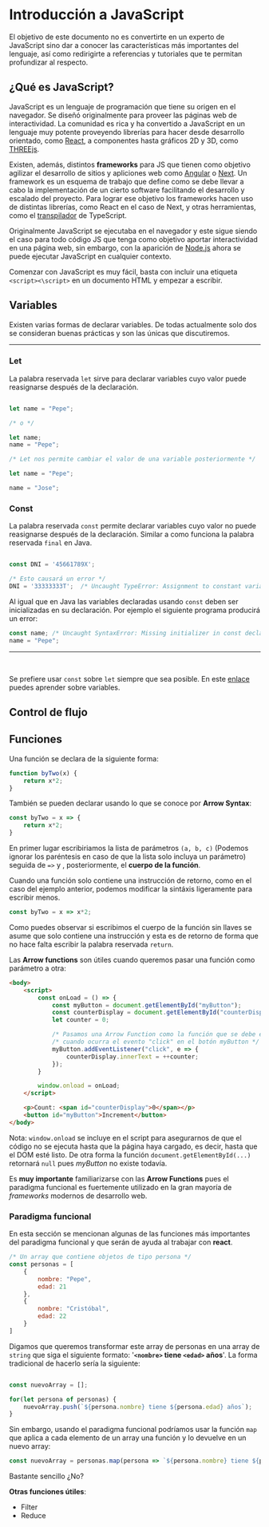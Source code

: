 

# Introducción a JavaScript 

El objetivo de este documento no es convertirte en un experto de JavaScript sino 
dar a conocer las características más importantes del lenguaje, así como redirigirte
a referencias y tutoriales que te permitan profundizar al respecto. 

## ¿Qué es JavaScript?

JavaScript es un lenguaje de programación que tiene su origen en el navegador. Se 
diseñó originalmente para proveer las páginas web de interactividad. La comunidad
es rica y ha convertido a JavaScript en un lenguaje muy potente proveyendo librerías
para hacer desde desarrollo orientado, como [React](https://es.reactjs.org/), a componentes hasta gráficos 2D y 3D, como [THREEjs](https://threejs.org/).

Existen, además, distintos **frameworks** para JS que tienen como objetivo agilizar
el desarrollo de sitios y apliciones web como [Angular](https://angular.io/) 
o [Next](https://nextjs.org/). Un framework es un esquema de trabajo que define como
se debe llevar a cabo la implementación de un cierto software facilitando el 
desarrollo y escalado del proyecto. Para lograr ese objetivo los frameworks hacen
uso de distintas librerías, como React en el caso de Next, y otras herramientas, como
el [transpilador](https://en.wikipedia.org/wiki/Source-to-source_compiler) de
TypeScript.

Originalmente JavaScript se ejecutaba en el navegador y este sigue siendo el caso
para todo código JS que tenga como objetivo aportar interactividad en una página web,
sin embargo, con la aparición de [Node.js](https://en.wikipedia.org/wiki/Node.js) 
ahora se puede ejecutar JavaScript en cualquier contexto. 

Comenzar con JavaScript es muy fácil, basta con incluir una etiqueta 
`<script><\script>` en un documento HTML y empezar a escribir.

## Variables 

Existen varias formas de declarar variables. De todas actualmente solo dos
se consideran buenas prácticas y son las únicas que discutiremos. 

----

### Let

La palabra reservada `let` sirve para declarar variables cuyo valor puede reasignarse 
después de la declaración.

```JAVASCRIPT

let name = "Pepe";

/* o */

let name;
name = "Pepe";
```

```JAVASCRIPT
/* Let nos permite cambiar el valor de una variable posteriormente */

let name = "Pepe";

name = "Jose";
```

### Const

La palabra reservada `const` permite declarar variables cuyo valor no puede 
reasignarse después de la declaración. Similar a como funciona la palabra reservada
`final` en Java.

```JAVASCRIPT

const DNI = '45661789X';

/* Esto causará un error */
DNI = '33333333T';  /* Uncaught TypeError: Assignment to constant variable. */
```

Al igual que en Java las variables declaradas usando `const` deben ser inicializadas
en su declaración. Por ejemplo el siguiente programa producirá un error:

```JAVASCRIPT
const name; /* Uncaught SyntaxError: Missing initializer in const declaration */
name = "Pepe";
```

----

<br>

Se prefiere usar `const` sobre `let` siempre que sea posible. En este 
[enlace](https://developer.mozilla.org/en-US/docs/Web/JavaScript/Guide/Grammar_and_Types#variables) puedes aprender sobre variables.



## Control de flujo 

## Funciones

Una función se declara de la siguiente forma:

```JAVASCRIPT
function byTwo(x) {
    return x*2;
}
```

También se pueden declarar usando lo que se conoce por **Arrow Syntax**:

```JAVASCRIPT
const byTwo = x => {
    return x*2;
} 
```

En primer lugar escribiriamos la lista de parámetros `(a, b, c)` (Podemos ignorar
los paréntesis en caso de que la lista solo incluya un parámetro) seguida de `=>` y
, posteriormente, el **cuerpo de la función**.

Cuando una función solo contiene una instrucción de retorno, como en el caso del
ejemplo anterior, podemos modificar la sintáxis ligeramente para escribir menos.

```JAVASCRIPT
const byTwo = x => x*2;
```

Como puedes observar si escribimos el cuerpo de la función sin llaves se asume que
solo contiene una instrucción y esta es de retorno de forma que no hace falta 
escribir la palabra reservada `return`.

Las **Arrow functions** son útiles cuando queremos pasar una función como parámetro
a otra:

```HTML
<body>
    <script>
        const onLoad = () => {
            const myButton = document.getElementById("myButton");
            const counterDisplay = document.getElementById("counterDisplay");
            let counter = 0;

            /* Pasamos una Arrow Function como la función que se debe ejecutar */
            /* cuando ocurra el evento "click" en el botón myButton */
            myButton.addEventListener("click", e => {
                counterDisplay.innerText = ++counter;
            });
        }

        window.onload = onLoad;
    </script>

    <p>Count: <span id="counterDisplay">0</span></p>
    <button id="myButton">Increment</button>
</body>
```

Nota: `window.onload` se incluye en el script para asegurarnos de que el código 
no se ejecuta hasta que la página haya cargado, es decir, hasta que el DOM esté listo.
De otra forma la función `document.getElementById(...)` retornará `null` pues *myButton*
no existe todavía.

Es **muy importante** familiarizarse con las **Arrow Functions** pues el paradigma
funcional es fuertemente utilizado en la gran mayoría de *frameworks* modernos de 
desarrollo web.

### Paradigma funcional

En esta sección se mencionan algunas de las funciones más importantes del paradigma
funcional y que serán de ayuda al trabajar con **react**.

```JAVASCRIPT
/* Un array que contiene objetos de tipo persona */
const personas = [
    {
        nombre: "Pepe",
        edad: 21
    },
    {
        nombre: "Cristóbal",
        edad: 22
    }
]
```

Digamos que queremos transformar este array de personas en una array de `string` que 
siga el siguiente formato: '**`<nombre>` tiene `<edad>` años**'. La forma tradicional de 
hacerlo sería la siguiente:

```JAVASCRIPT

const nuevoArray = [];

for(let persona of personas) {
    nuevoArray.push(`${persona.nombre} tiene ${persona.edad} años`);
}
```

Sin embargo, usando el paradigma funcional podríamos usar la función `map` que aplica
a cada elemento de un array una función y lo devuelve en un nuevo array:

```JAVASCRIPT
const nuevoArray = personas.map(persona => `${persona.nombre} tiene ${persona.edad} años`);
```

Bastante sencillo ¿No?

**Otras funciones útiles**:
- Filter
- Reduce

